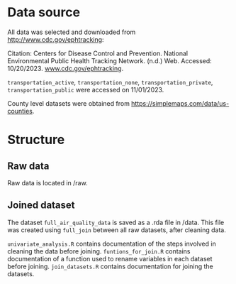 # Data source

All data was selected and downloaded from http://www.cdc.gov/ephtracking:

Citation: 
Centers for Disease Control and Prevention. National Environmental Public Health Tracking Network. (n.d.) Web. Accessed: 10/20/2023. www.cdc.gov/ephtracking.

`transportation_active`, `transportation_none`, `transportation_private`, `transportation_public` were accessed on 11/01/2023.

County level datasets were obtained from https://simplemaps.com/data/us-counties.

# Structure

## Raw data

Raw data is located in /raw.

## Joined dataset

The dataset `full_air_quality_data` is saved as a .rda file in /data. This file was created using `full_join` between all raw datasets, after cleaning data.

`univariate_analysis.R` contains documentation of the steps involved in cleaning the data before joining. `funtions_for_join.R` contains documentation of a function used to rename variables in each dataset before joining. `join_datasets.R` contains documentation for joining the datasets.